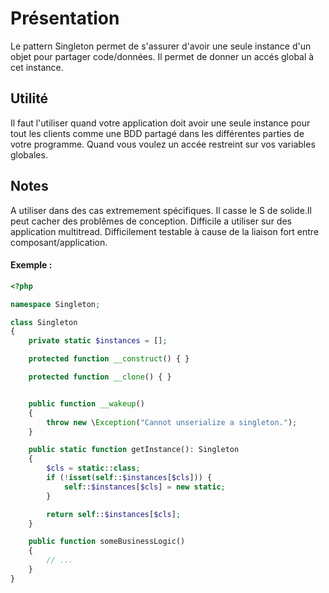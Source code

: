 # Présentation

Le pattern Singleton permet de s'assurer d'avoir une seule instance d'un objet pour partager code/données.
Il permet de donner un accés global à cet instance.

## Utilité

Il faut l'utiliser quand votre application doit avoir une seule instance pour tout les clients comme une BDD partagé dans les
différentes parties de votre programme.
Quand vous voulez un accée restreint sur vos variables globales.


## Notes 

A utiliser dans des cas extremement spécifiques.
Il casse le S de solide.Il peut cacher des problêmes de conception.
Difficile a utiliser sur des application multitread.
Difficilement testable à cause de la liaison fort entre composant/application.

#### Exemple :

````php
<?php

namespace Singleton;

class Singleton
{
    private static $instances = [];

    protected function __construct() { }

    protected function __clone() { }


    public function __wakeup()
    {
        throw new \Exception("Cannot unserialize a singleton.");
    }

    public static function getInstance(): Singleton
    {
        $cls = static::class;
        if (!isset(self::$instances[$cls])) {
            self::$instances[$cls] = new static;
        }

        return self::$instances[$cls];
    }

    public function someBusinessLogic()
    {
        // ...
    }
}
````